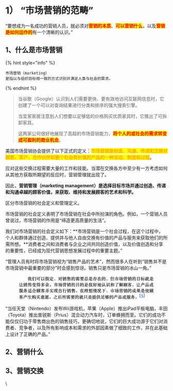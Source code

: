 # 1） “市场营销的范畴”

“要想成为一名成功的营销人员，就必须对<mark style="color:red;">**营销的本质**</mark>、<mark style="color:red;">**可以营销什么**</mark>，以及<mark style="color:red;">**营销是如何运作的**</mark>有一个清晰的认识。”



## 1、什么是市场营销

{% hint style="info" %}
```
市场营销（marketing）
是指以与组织目标相一致的方式识别并满足人类与社会的需求。
```
{% endhint %}



> 当谷歌（Google）认识到人们需要更快、更有效地访问互联网信息时，它创建了一个可以对查询结果进行分类和排序的强大搜索引擎。
>
> 当宜家家居注意到人们想要以足够低的价格购买优质家具时，它推出了可拆卸家具。
>
>
>
> 这两家公司很好地展现了高超的市场营销能力，<mark style="color:red;">**将个人的或社会的需求转变成可盈利的商业机会**</mark>。



美国市场营销协会提供了以下正式的定义：<mark style="color:orange;">**市场营销是创造、沟通、传递和交换对顾客、客户、合作伙伴和整个社会有价值的产品的一种活动、制度和过程**</mark>。

应对这些交换过程需要大量的工作和技能。当潜在交换各方中至少有一方考虑如何从其他方获取所期望的反应时，营销管理就出现了。

因此，**营销管理（marketing management）是选择目标市场并通过创造、传递和沟通卓越的顾客价值，来获取、维持和发展顾客的艺术和科学。**



区分市场营销的社会定义和管理定义。

市场营销的社会定义表明了市场营销在社会中所扮演的角色。例如，一个营销人员曾说过，市场营销的作用是“缔造更高质量的生活”。

我们对市场营销的社会定义如下：**市场营销是一个社会过程，在这个过程中，个人和群体通过创造、提供并与他人自由交换有价值的产品与服务来获取他们的所需所想。**消费者之间和消费者与企业之间共同创造价值，以及价值创造和分享的重要性，已经成为现代营销思想发展过程中的重要主题。”



“管理人员有时将市场营销视为“销售产品的艺术”，然而很多人在听到“销售并不是市场营销中最重要的部分”时会感到惊讶。销售只是市场营销的冰山一角。”

<figure><img src="../../../.gitbook/assets/image.png" alt=""><figcaption></figcaption></figure>

“当任天堂（Nintendo）发布Wii游戏机，苹果（Apple）推出iPad平板电脑，丰田（Toyota）推出普锐斯（Prius）混合动力汽车时，订单蜂拥而至。它们的成功不能仅仅归功于零售商出色的销售技巧，更确切地说，它们的巨大成功源于它们对消费者、竞争者，以及所有影响成本和需求的外部因素做了细致的工作，并在此基础上设计了正确的产品。”



## 2、营销什么







## 3、营销交换











\

